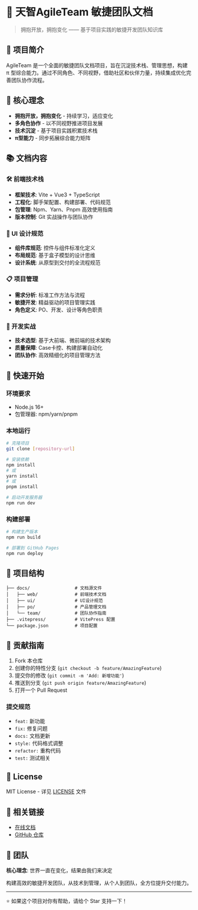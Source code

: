 # 🚀 天智AgileTeam 敏捷团队文档

> 拥抱开放，拥抱变化 —— 基于项目实践的敏捷开发团队知识库

## 📖 项目简介

AgileTeam 是一个全面的敏捷团队文档项目，旨在沉淀技术栈、管理思想，构建 π 型综合能力。通过不同角色、不同视野，借助社区和伙伴力量，持续集成优化完善团队协作流程。

## 🎯 核心理念

- **拥抱开放，拥抱变化** - 持续学习，适应变化
- **多角色协作** - 以不同视野推进项目发展  
- **技术沉淀** - 基于项目实践积累技术栈
- **π型能力** - 同步拓展综合能力矩阵

## 📚 文档内容

### 🛠️ 前端技术栈
- **框架技术**: Vite + Vue3 + TypeScript
- **工程化**: 脚手架配置、构建部署、代码规范
- **包管理**: Npm、Yarn、Pnpm 高效使用指南
- **版本控制**: Git 实战操作与团队协作

### 🎨 UI 设计规范
- **组件库规范**: 控件与组件标准化定义
- **布局规范**: 基于盒子模型的设计思维
- **设计系统**: 从原型到交付的全流程规范

### 📋 项目管理
- **需求分析**: 标准工作方法与流程
- **敏捷开发**: 精益驱动的项目管理实践
- **角色定义**: PO、开发、设计等角色职责

### 🔧 开发实战
- **技术选型**: 基于大前端、微前端的技术架构
- **质量保障**: Case卡控、构建部署自动化
- **团队协作**: 高效精细化的项目管理方法

## 🚦 快速开始

### 环境要求
- Node.js 16+
- 包管理器: npm/yarn/pnpm

### 本地运行
```bash
# 克隆项目
git clone [repository-url]

# 安装依赖
npm install
# 或
yarn install
# 或  
pnpm install

# 启动开发服务器
npm run dev
```

### 构建部署
```bash
# 构建生产版本
npm run build

# 部署到 GitHub Pages
npm run deploy
```

## 📁 项目结构

```
├── docs/                 # 文档源文件
│   ├── web/              # 前端技术文档
│   ├── ui/               # UI设计规范
│   ├── po/               # 产品管理文档
│   └── team/             # 团队协作指南
├── .vitepress/           # VitePress 配置
└── package.json          # 项目配置
```

## 🤝 贡献指南

1. Fork 本仓库
2. 创建你的特性分支 (`git checkout -b feature/AmazingFeature`)
3. 提交你的修改 (`git commit -m 'Add: 新增功能'`)
4. 推送到分支 (`git push origin feature/AmazingFeature`)
5. 打开一个 Pull Request

### 提交规范
- `feat:` 新功能
- `fix:` 修复问题  
- `docs:` 文档更新
- `style:` 代码格式调整
- `refactor:` 重构代码
- `test:` 测试相关

## 📝 License

MIT License - 详见 [LICENSE](LICENSE) 文件

## 🔗 相关链接

- [在线文档](https://www.tzagileteam.com/)
- [GitHub 仓库](https://github.com/ChenyCHENYU/AgileTeam_Doc)

## 👥 团队

**核心理念**: 世界一直在变化，结果由我们来决定

构建高效的敏捷开发团队，从技术到管理，从个人到团队，全方位提升交付能力。

---

⭐ 如果这个项目对你有帮助，请给个 Star 支持一下！
